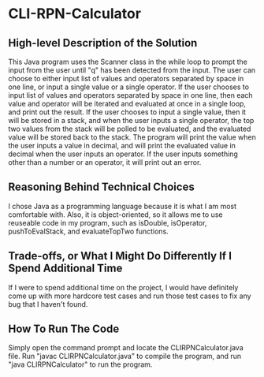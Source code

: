 # CLI-RPN-Calculator
## High-level Description of the Solution
This Java program uses the Scanner class in the while loop to prompt the input from the user until "q" has been detected from the input. The user can choose to either input list of values and operators separated by space in one line, or input a single value or a single operator. If the user chooses to input list of values and operators separated by space in one line, then each value and operator will be iterated and evaluated at once in a single loop, and print out the result. If the user chooses to input a single value, then it will be stored in a stack, and when the user inputs a single operator, the top two values from the stack will be polled to be evaluated, and the evaluated value will be stored back to the stack. The program will print the value when the user inputs a value in decimal, and will print the evaluated value in decimal when the user inputs an operator. If the user inputs something other than a number or an operator, it will print out an error.


## Reasoning Behind Technical Choices
I chose Java as a programming language because it is what I am most comfortable with. Also, it is object-oriented, so it allows me to use reuseable code in my program, such as isDouble, isOperator, pushToEvalStack, and evaluateTopTwo functions.


## Trade-offs, or What I Might Do Differently If I Spend Additional Time
If I were to spend additional time on the project, I would have definitely come up with more hardcore test cases and run those test cases to fix any bug that I haven't found.


## How To Run The Code
Simply open the command prompt and locate the CLIRPNCalculator.java file. Run "javac CLIRPNCalculator.java" to compile the program, and run "java CLIRPNCalculator" to run the program. 
